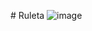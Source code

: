 #   R u l e t a 
![image](https://github.com/user-attachments/assets/9317ffa5-8f37-47dc-b785-4f64bf178d15)
